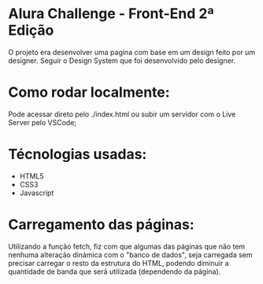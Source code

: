 # Alura Challenge - Front-End 2ª Edição
O projeto era desenvolver uma pagina com base em um design feito por um designer.
Seguir o Design System que foi desenvolvido pelo designer.

# Como rodar localmente:
Pode acessar direto pelo ./index.html ou subir um servidor com o Live Server pelo VSCode;

# Técnologias usadas:
 - HTML5
 - CSS3
 - Javascript

# Carregamento das páginas:
Utilizando a função fetch, fiz com que algumas das páginas que não tem nenhuma alteração dinámica com o "banco de dados", seja carregada sem precisar carregar o resto da estrutura do HTML, podendo diminuir a quantidade de banda que será utilizada (dependendo da página).

